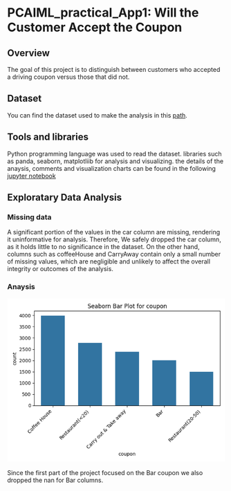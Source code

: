 # PCAIML_practical_App1: Will the Customer Accept the Coupon

## Overview
The goal of this project is to distinguish between customers who accepted a driving coupon versus those that did not.

## Dataset
You can find the dataset used to make the analysis in this [path](../data/coupons.csv).

## Tools and libraries
Python programming language was used to read the dataset. libraries such as panda, seaborn, matplotliib for analysis and visualizing.
the details of the anaysis, comments and visualization charts can be found in the following [jupyter notebook](prompt.ipynb)

## Exploratary Data Analysis

### Missing data
A significant portion of the values in the car column are missing, rendering it uninformative for analysis. Therefore, We safely dropped the car column, as it holds little to no significance in the dataset.
On the other hand, columns such as coffeeHouse and CarryAway contain only a small number of missing values, which are negligible and unlikely to affect the overall integrity or outcomes of the analysis.

### Anaysis
![Alt visualization of coupon category](./images/coupon_column.png)

Since the first part of the project focused on the Bar coupon we also dropped the nan for Bar columns.


